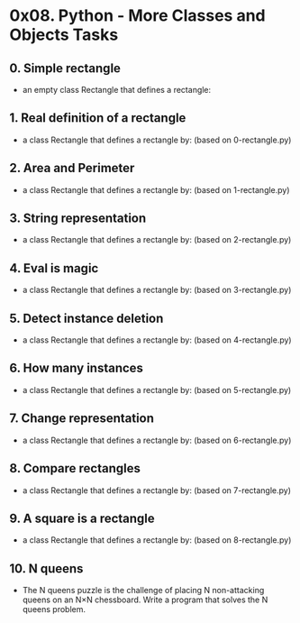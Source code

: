 # 0x08. Python - More Classes and Objects Tasks
## 0. Simple rectangle
* an empty class Rectangle that defines a rectangle:
## 1. Real definition of a rectangle
*  a class Rectangle that defines a rectangle by: (based on 0-rectangle.py)
## 2. Area and Perimeter
*  a class Rectangle that defines a rectangle by: (based on 1-rectangle.py)
## 3. String representation
* a class Rectangle that defines a rectangle by: (based on 2-rectangle.py)
## 4. Eval is magic
* a class Rectangle that defines a rectangle by: (based on 3-rectangle.py)
## 5. Detect instance deletion
*  a class Rectangle that defines a rectangle by: (based on 4-rectangle.py)
## 6. How many instances
*  a class Rectangle that defines a rectangle by: (based on 5-rectangle.py)
## 7. Change representation
* a class Rectangle that defines a rectangle by: (based on 6-rectangle.py)
## 8. Compare rectangles
*  a class Rectangle that defines a rectangle by: (based on 7-rectangle.py)
## 9. A square is a rectangle
* a class Rectangle that defines a rectangle by: (based on 8-rectangle.py)
## 10. N queens
* The N queens puzzle is the challenge of placing N non-attacking queens on an N×N chessboard. Write a program that solves the N queens problem.
